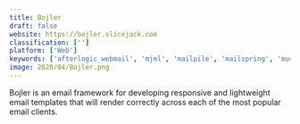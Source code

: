 ```yaml
---
title: Bojler
draft: false 
website: https://bojler.slicejack.com
classification: ['']
platform: ['Web']
keywords: ['afterlogic_webmail', 'mjml', 'mailpile', 'mailspring', 'mu4e', 'rainloop', 'roundcube', 'sogo', 'squirrelmail', 'tutanota']
image: 2020/04/Bojler.png
---
```

Bojler is an email framework for developing responsive and lightweight email templates that will render correctly across each of the most popular email clients.